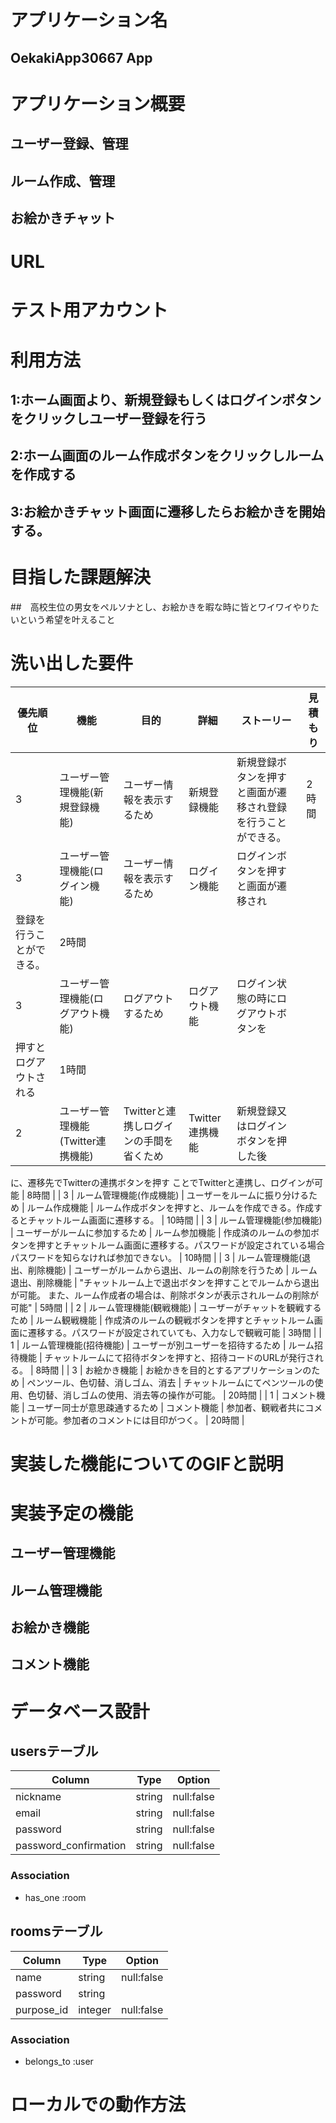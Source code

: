 # アプリケーション名

## OekakiApp30667 App

# アプリケーション概要

## ユーザー登録、管理
## ルーム作成、管理
## お絵かきチャット

# URL

##

# テスト用アカウント

##

# 利用方法

## 1:ホーム画面より、新規登録もしくはログインボタンをクリックしユーザー登録を行う
## 2:ホーム画面のルーム作成ボタンをクリックしルームを作成する
## 3:お絵かきチャット画面に遷移したらお絵かきを開始する。

# 目指した課題解決

##　高校生位の男女をペルソナとし、お絵かきを暇な時に皆とワイワイやりたいという希望を叶えること

# 洗い出した要件

| 優先順位 | 機能                          | 目的                                     | 詳細                         | ストーリー                                          | 見積もり |
| ------- | ---------------------------- | ---------------------------------------- | --------------------------- | ------------------------------------------------- | ------- |
| 3       | ユーザー管理機能(新規登録機能)    | ユーザー情報を表示するため                   | 新規登録機能                  | 新規登録ボタンを押すと画面が遷移され登録を行うことができる。 | 2時間 |
| 3       | ユーザー管理機能(ログイン機能)    | ユーザー情報を表示するため                   | ログイン機能                  | ログインボタンを押すと画面が遷移され
登録を行うことができる。 |2時間 |
| 3       | ユーザー管理機能(ログアウト機能)   | ログアウトするため                         | ログアウト機能                 | ログイン状態の時にログアウトボタンを
押すとログアウトされる | 1時間 |
| 2       | ユーザー管理機能(Twitter連携機能) | Twitterと連携しログインの手間を省くため      | Twitter連携機能               | 新規登録又はログインボタンを押した後
に、遷移先でTwitterの連携ボタンを押す
ことでTwitterと連携し、ログインが可能 | 8時間 |
| 3       | ルーム管理機能(作成機能)         | ユーザーをルームに振り分けるため              | ルーム作成機能                 | ルーム作成ボタンを押すと、ルームを作成できる。作成するとチャットルーム画面に遷移する。 | 10時間 |
| 3       | ルーム管理機能(参加機能)         | ユーザーがルームに参加するため                | ルーム参加機能                 | 作成済のルームの参加ボタンを押すとチャットルーム画面に遷移する。パスワードが設定されている場合パスワードを知らなければ参加できない。 | 10時間 |
| 3       | ルーム管理機能(退出、削除機能)    | ユーザーがルームから退出、ルームの削除を行うため | ルーム退出、削除機能            | "チャットルーム上で退出ボタンを押すことでルームから退出が可能。
また、ルーム作成者の場合は、削除ボタンが表示されルームの削除が可能" | 5時間 |
| 2       | ルーム管理機能(観戦機能)         | ユーザーがチャットを観戦するため              | ルーム観戦機能                 | 作成済のルームの観戦ボタンを押すとチャットルーム画面に遷移する。パスワードが設定されていても、入力なしで観戦可能 | 3時間 |
| 1       | ルーム管理機能(招待機能)         | ユーザーが別ユーザーを招待するため            | ルーム招待機能                  | チャットルームにて招待ボタンを押すと、招待コードのURLが発行される。 | 8時間 |
| 3       | お絵かき機能                    | お絵かきを目的とするアプリケーションのため     | ペンツール、色切替、消しゴム、消去 | チャットルームにてペンツールの使用、色切替、消しゴムの使用、消去等の操作が可能。 | 20時間 |
| 1       | コメント機能                    | ユーザー同士が意思疎通するため               | コメント機能                   | 参加者、観戦者共にコメントが可能。参加者のコメントには目印がつく。 | 20時間 |

# 実装した機能についてのGIFと説明

##

# 実装予定の機能

## ユーザー管理機能
## ルーム管理機能
## お絵かき機能
## コメント機能

# データベース設計

## usersテーブル

| Column                | Type   | Option     |
| --------------------- | ------ | ---------- |
| nickname              | string | null:false |
| email                 | string | null:false |
| password              | string | null:false |
| password_confirmation | string | null:false |

### Association

- has_one :room

## roomsテーブル

| Column      | Type    | Option     |
| ----------- | ------- | ---------- |
| name        | string  | null:false |
| password    | string  |            |
| purpose_id  | integer | null:false |

### Association

- belongs_to :user

# ローカルでの動作方法